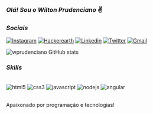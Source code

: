 
### <em>Olá! Sou o Wilton Prudenciano </em>✌

### <em>Sociais</em><br/>

[![Instagram](https://img.shields.io/badge/Instagram-E4405F?style=for-the-badge&logo=instagram&logoColor=white)](https://instagram.com/wilton_prudenciano)
[![Hackerearth](https://img.shields.io/badge/HackerEarth-%232C3454.svg?&style=for-the-badge&logo=HackerEarth&logoColor=Blue)](https://www.hackerearth.com/@dev_prude)
[![Linkedin](https://img.shields.io/badge/LinkedIn-0077B5?style=for-the-badge&logo=linkedin&logoColor=white)](https://www.linkedin.com/in/wprudenciano/)
[![Twitter](https://img.shields.io/badge/Twitter-1DA1F2?style=for-the-badge&logo=twitter&logoColor=white)](https://twitter.com/Dev_Prudenciano)
[![Gmail](https://img.shields.io/badge/Gmail-D14836?style=for-the-badge&logo=gmail&logoColor=white)](https://mail.google.com/wprudenciano)

![wprudenciano GitHub stats](https://github-readme-stats.vercel.app/api?username=wprudenciano&show_icons=true&theme=dracula)

### <em>Skills</em><br/>

<div style="display: inline_block"><br/>
  <img align="center" alt="html5" src="https://img.shields.io/badge/HTML5-E34F26?style=for-the-badge&logo=html5&logoColor=white" />
  <img align="center" alt="css3" src="https://img.shields.io/badge/CSS3-1572B6?style=for-the-badge&logo=css3&logoColor=white" />
  <img align="center" alt="javascript" src="https://img.shields.io/badge/JavaScript-323330?style=for-the-badge&logo=javascript&logoColor=F7DF1E" />
  <img align="center" alt="nodejs" src="https://img.shields.io/badge/Node.js-43853D?style=for-the-badge&logo=node.js&logoColor=white" />
  <img align="center" alt="angular" src="https://img.shields.io/badge/Angular-DD0031?style=for-the-badge&logo=angular&logoColor=white" />
</div><br/>

Apaixonado por programação e tecnologias!
